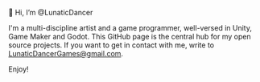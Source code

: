👋 Hi, I’m @LunaticDancer

I'm a multi-discipline artist and a game programmer, well-versed in Unity, Game Maker and Godot. This GitHub page is the central hub for my open source projects.
If you want to get in contact with me, write to LunaticDancerGames@gmail.com.

Enjoy!

<!---
LunaticDancer/LunaticDancer is a ✨ special ✨ repository because its `README.md` (this file) appears on your GitHub profile.
You can click the Preview link to take a look at your changes.
--->
